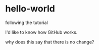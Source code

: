 # hello-world
following the tutorial

I'd like to know how GitHub works.

why does this say that there is no change?

